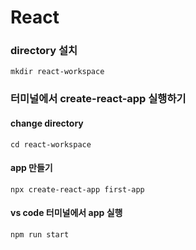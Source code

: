 # React

### directory 설치
```
mkdir react-workspace
```
### 터미널에서 create-react-app 실행하기
#### change directory
```
cd react-workspace 
```
#### app 만들기
```
npx create-react-app first-app 
```
#### vs code 터미널에서 app 실행
```
npm run start
```
